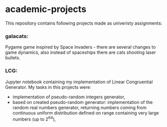# academic-projects
This repository contains following projects made as univeristy assignments:

### galacats:
Pygame game inspired by Space Invaders - there are several changes to game dynamics, also instead of spaceships there are cats shooting laser bullets.

### LCG:
Jupyter notebook containing my implementation of Linear Congruential Generator. My tasks in this projects were: 
<ul>
  <li> implementation of pseudo-random integers generator,</li>
  <li> based on created pseudo-random generator: implementation of the random real numbers generator, returning numbers coming from continuous uniform distribution defined on range containing very large numbers (up to 2<sup>64</sup>),
